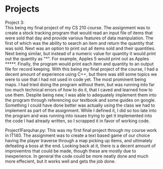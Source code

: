 # Projects
Project 3: <br>
This being my final project of my CS 210 course. The assignment was to create a stock tracking program that would read an input file of items that were sold that day and provide various features of data manipulation. The first of which was the ability to search an item and return the quantity that was sold. Next was an option to print out all items sold and their quantities. Next being similar, but instead of a numeric value for quantity it would print out the quantity as "*". For example, Apples 5 would print out as Apples *****. Finally, the program would print each item and quantity to an output file for record keeping.
With this being my final project of the course, I had a decent amount of experience using C++, but there was still some topics we were to use that I had not used in code yet. The most prominent being maps. I had tried doing the program without them, but was running into far too much technical errors of how to do it, that I caved and learned how to use them. Despite being new, I was able to adequately implement them into the program through referencing our textbook and some guides on google.
Something I could have done better was actually using the class we had to implement as part of the assignment. While I defined it, I did so too late into the program and was running into issues trying to get it implemented into the code I had already written, so I scrapped it in favor of working code.

Project1Farquhar.py:
This was my first final project through my course work in IT140. The assignment was to create a text based game of our choice having the player traverse through a map picking up items, and ultimately defeating a boss at the end. Looking back at it, there is a decent amount of improvemtns that could be made, though these are mostly due to inexperience. In general the code could be more neatly done and much more effecient, but it works well and gets the job done.
